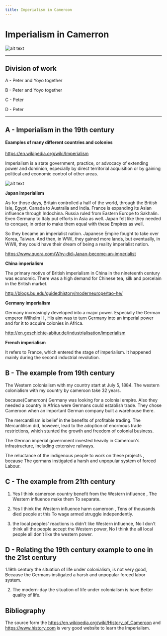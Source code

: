 ```yaml
---
title: Imperialism in Cameroon
---
```


# Imperialism in Camerron

![alt text](https://ichef.bbci.co.uk/news/624/cpsprodpb/145E5/production/_103692438_cameroon_640-nc-2.png)

---

## Division of work

A - Peter and Yoyo together

B - Peter and Yoyo together

C - Peter

D - Peter

---

## A - Imperialism in the 19th century

#### Examples of many different countries and colonies

<https://en.wikipedia.org/wiki/Imperialism>

Imperialism is a state government, practice, or advocacy of extending power and dominion, especially by direct territorial acquisition or by gaining political and economic control of other areas.

![alt text](https://upload.wikimedia.org/wikipedia/commons/thumb/3/32/China_imperialism_cartoon.jpg/200px-China_imperialism_cartoon.jpg)

**Japan imperialism**

As for those days, Britain controlled a half of the world, through the British Isle, Egypt, Canada to Australia and India. France is expanding its Asian influence through Indochina. Russia ruled from Eastern Europe to Sakhalin. Even Germany to Italy put efforts in Asia as well. Japan felt like they needed to conquer, in order to make them equal with these Empires as well.

So they became an imperialist nation. Japanese Empire fought to take over Korea, Taiwan. And then, in WWI, they gained more lands, but eventually, in WWII, they could have their dream of being a reality imperialist nation. 

<https://www.quora.com/Why-did-Japan-become-an-imperialist>

**China imperialism**

The primary motive of British imperialism in China in the nineteenth century was economic. There was a high demand for Chinese tea, silk and porcelain in the British market.

<http://blogs.bu.edu/guidedhistory/moderneurope/tao-he/>

**Germany imperialism** 

Germany increasingly developed into a major power. Especially the German emperor Wilhelm II , His aim was to turn Germany into an imperial power and for it to acquire colonies in Africa. 

<http://en.geschichte-abitur.de/industrialisation/imperialism>

**French imperialism**

It refers to France, which entered the stage of imperialism. It happened mainly during the second industrial revolution.

## B - The example from 19th century

The Western colonialism with my country start at July 5, 1884.  The western colonialism with my country by cameroon take 32 years.

because(Cameroon) Germany was looking for a colonial empire. Also they needed a country in Africa were Germans could establish trade. They chose Cameroon when an important German company built a warehouse there.

The mercantilism is belief in the benefits of profitable trading. The Mercantilism did, however, lead to the adoption of enormous trade restrictions, which stunted the growth and freedom of colonial business.

The German imperial government invested heavily in Cameroon's infrastructure, including extensive railways.

The reluctance of the indigenous people to work on these projects , because The germans instigated a harsh and unpopular system of forced Labour.

## C - The example from 21th century

1. Yes l think cameroon country benefit from the Western influence , The Western influence make them To separate.

2. Yes I think the Western influence harm cameroon , Tens of thousands died people at this To wage armed struggle independently.

3. the local peoples' reactions is didn’t like Western influence, No l don't think all the people accept the Western power, No l think the all local people all don’t like the western power.

## D - Relating the 19th century example to one in the 21st century

1.19th century the situation of life under colonialism, is not very good, Because the Germans instigated a harsh and unpopular forced labor system.

2. The modern-day the situation of life under colonialism is have Better quality of life.

## Bibliography

The source form the <https://en.wikipedia.org/wiki/History_of_Cameroon> and <https://www.history.com> is very good website to learn the  Imperialism.
